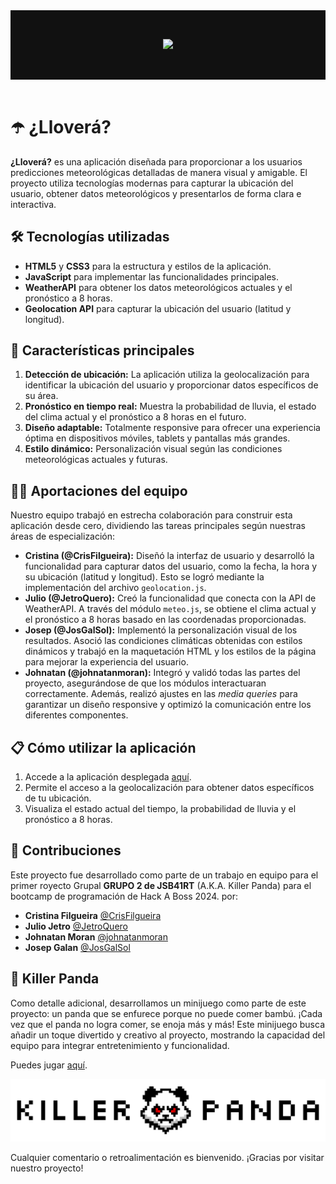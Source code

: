 <header style="text-align: center; background-color: #111; color: #eee; padding: 2rem;">

![](https://cdn.prod.website-files.com/5f3108520188e7588ef687b1/620e82ff8680cd26532fff29_Logotipo%20HACK%20A%20BOSS_white%20100%20px.svg)

</header>

# ☂️ ¿Lloverá?  

**¿Lloverá?** es una aplicación diseñada para proporcionar a los usuarios predicciones meteorológicas detalladas de manera visual y amigable. El proyecto utiliza tecnologías modernas para capturar la ubicación del usuario, obtener datos meteorológicos y presentarlos de forma clara e interactiva.  

## 🛠 Tecnologías utilizadas  

- **HTML5** y **CSS3** para la estructura y estilos de la aplicación.  
- **JavaScript** para implementar las funcionalidades principales.  
- **WeatherAPI** para obtener los datos meteorológicos actuales y el pronóstico a 8 horas.  
- **Geolocation API** para capturar la ubicación del usuario (latitud y longitud).  

## 🚀 Características principales  

1. **Detección de ubicación:** La aplicación utiliza la geolocalización para identificar la ubicación del usuario y proporcionar datos específicos de su área.  
2. **Pronóstico en tiempo real:** Muestra la probabilidad de lluvia, el estado del clima actual y el pronóstico a 8 horas en el futuro.  
3. **Diseño adaptable:** Totalmente responsive para ofrecer una experiencia óptima en dispositivos móviles, tablets y pantallas más grandes.  
4. **Estilo dinámico:** Personalización visual según las condiciones meteorológicas actuales y futuras.  

## 👩‍💻 Aportaciones del equipo  

Nuestro equipo trabajó en estrecha colaboración para construir esta aplicación desde cero, dividiendo las tareas principales según nuestras áreas de especialización:  

- **Cristina (@CrisFilgueira):** Diseñó la interfaz de usuario y desarrolló la funcionalidad para capturar datos del usuario, como la fecha, la hora y su ubicación (latitud y longitud). Esto se logró mediante la implementación del archivo `geolocation.js`.  
- **Julio (@JetroQuero):** Creó la funcionalidad que conecta con la API de WeatherAPI. A través del módulo `meteo.js`, se obtiene el clima actual y el pronóstico a 8 horas basado en las coordenadas proporcionadas.  
- **Josep (@JosGalSol):** Implementó la personalización visual de los resultados. Asoció las condiciones climáticas obtenidas con estilos dinámicos y trabajó en la maquetación HTML y los estilos de la página para mejorar la experiencia del usuario.  
- **Johnatan (@johnatanmoran):** Integró y validó todas las partes del proyecto, asegurándose de que los módulos interactuaran correctamente. Además, realizó ajustes en las *media queries* para garantizar un diseño responsive y optimizó la comunicación entre los diferentes componentes.  

## 📋 Cómo utilizar la aplicación  

1. Accede a la aplicación desplegada [aquí](https://hab-llovera.vercel.app/).  
2. Permite el acceso a la geolocalización para obtener datos específicos de tu ubicación.  
3. Visualiza el estado actual del tiempo, la probabilidad de lluvia y el pronóstico a 8 horas.  

## 🤝 Contribuciones  

Este proyecto fue desarrollado como parte de un trabajo en equipo para el primer royecto Grupal **GRUPO 2 de JSB41RT** (A.K.A. Killer Panda) para el bootcamp de programación de Hack A Boss 2024. por:  
 
- **Cristina Filgueira** [@CrisFilgueira](https://github.com/CrisFilgueira/)
- **Julio Jetro** [@JetroQuero](https://github.com/JetroQuero/)
- **Johnatan Moran**  [@johnatanmoran](https://github.com/johnatanmoran/)
- **Josep Galan** [@JosGalSol](https://github.com/JosGalSol/)
  
## 🐼 Killer Panda

Como detalle adicional, desarrollamos un minijuego como parte de este proyecto: un panda que se enfurece porque no puede comer bambú. ¡Cada vez que el panda no logra comer, se enoja más y más! Este minijuego busca añadir un toque divertido y creativo al proyecto, mostrando la capacidad del equipo para integrar entretenimiento y funcionalidad.

Puedes jugar [aquí](https://hab-llovera.vercel.app/killerpanda.html).  

![killer panda](media/killerpanda/killerpanda-centro-horizontal.png)

Cualquier comentario o retroalimentación es bienvenido. ¡Gracias por visitar nuestro proyecto!  
